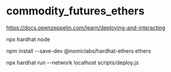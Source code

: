 # commodity_futures_ethers

https://docs.openzeppelin.com/learn/deploying-and-interacting

npx hardhat node        

npm install --save-dev @nomiclabs/hardhat-ethers ethers

npx hardhat run --network localhost scripts/deploy.js


